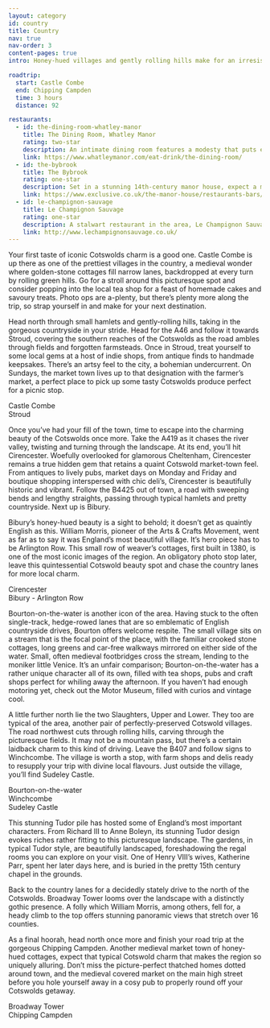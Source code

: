 ```yaml
---
layout: category
id: country
title: Country
nav: true
nav-order: 3
content-pages: true
intro: Honey-hued villages and gently rolling hills make for an irresistibly charming landscape. The Cotswolds are a perfect example of a pastoral idyll, where medieval hamlets have little stake in modernity and most of the region is wonderfully unspoilt. Discover a thriving foodie scene in delis, markets and rustic pubs, and unpick the picture-postcard beauty of this famed destination.

roadtrip:
  start: Castle Combe
  end: Chipping Campden
  time: 3 hours
  distance: 92

restaurants:
  - id: the-dining-room-whatley-manor
    title: The Dining Room, Whatley Manor
    rating: two-star
    description: An intimate dining room features a modesty that puts emphasis on a rather tempting menu. There’s a playfulness to the offerings, with chefs occasionally taking the time to personally talk you through their creations.
    link: https://www.whatleymanor.com/eat-drink/the-dining-room/
  - id: the-bybrook
    title: The Bybrook
    rating: one-star
    description: Set in a stunning 14th-century manor house, expect a menu focussed around seasonal fare and local produce. Kitchen garden produce plays a pivotal role in classic dishes with contemporary overtones.
    link: https://www.exclusive.co.uk/the-manor-house/restaurants-bars/the-bybrook/
  - id: le-champignon-sauvage
    title: Le Champignon Sauvage
    rating: one-star
    description: A stalwart restaurant in the area, Le Champignon Sauvage has consistently delivered masterful cooking for over 30 years. The finest British ingredients are prepared with modern technique and unique flair.
    link: http://www.lechampignonsauvage.co.uk/
---
```


<div class="width width--lg text--lg">
  <p>Your first taste of iconic Cotswolds charm is a good one. Castle Combe is up there as one of the prettiest villages in the country, a medieval wonder where golden-stone cottages fill narrow lanes, backdropped at every turn by rolling green hills. Go for a stroll around this picturesque spot and consider popping into the local tea shop for a feast of homemade cakes and savoury treats. Photo ops are a-plenty, but there’s plenty more along the trip, so strap yourself in and make for your next destination.</p>
  <p>Head north through small hamlets and gently-rolling hills, taking in the gorgeous countryside in your stride. Head for the A46 and follow it towards Stroud, covering the southern reaches of the Cotswolds as the road ambles through fields and forgotten farmsteads. Once in Stroud, treat yourself to some local gems at a host of indie shops, from antique finds to handmade keepsakes. There’s an artsy feel to the city, a bohemian undercurrent. On Sundays, the market town lives up to that designation with the farmer’s market, a perfect place to pick up some tasty Cotswolds produce perfect for a picnic stop.</p>
</div>

<div class="width width--xxl vpad--lg">
  <div class="row row--6-6 row--gutters-sm">
    <div class="col">
      <div class="bg-img bg-img--16-9 bg-img--lg-3-2" style="background-image: url('{{site.img}}/content/{{page.id}}/locations/castle-combe.jpg');"></div>
      <div class="caption">Castle Combe</div>
    </div>
    <div class="col">
      <div class="bg-img bg-img--16-9 bg-img--lg-3-2" style="background-image: url('{{site.img}}/content/{{page.id}}/locations/stroud.jpg');"></div>
      <div class="caption">Stroud</div>
    </div>
  </div>
</div>

<div class="width width--lg text--lg">
  <p>Once you’ve had your fill of the town, time to escape into the charming beauty of the Cotswolds once more. Take the A419 as it chases the river valley, twisting and turning through the landscape. At its end, you’ll hit Cirencester. Woefully overlooked for glamorous Cheltenham, Cirencester remains a true hidden gem that retains a quaint Cotswold market-town feel. From antiques to lively pubs, market days on Monday and Friday and boutique shopping interspersed with chic deli’s, Cirencester is beautifully historic and vibrant. Follow the B4425 out of town, a road with sweeping bends and lengthy straights, passing through typical hamlets and pretty countryside. Next up is Bibury.</p>
  <p>Bibury’s honey-hued beauty is a sight to behold; it doesn’t get as quaintly English as this. William Morris, pioneer of the Arts &amp; Crafts Movement, went as far as to say it was England’s most beautiful village. It’s hero piece has to be Arlington Row. This small row of weaver’s cottages, first built in 1380, is one of the most iconic images of the region. An obligatory photo stop later, leave this quintessential Cotswold beauty spot and chase the country lanes for more local charm.</p>
</div>

<div class="width width--xxl vpad--lg">
  <div class="row row--6-6 row--gutters-sm">
    <div class="col">
      <div class="bg-img bg-img--16-9 bg-img--lg-3-2" style="background-image: url('{{site.img}}/content/{{page.id}}/locations/cirencester.jpg');"></div>
      <div class="caption">Cirencester</div>
    </div>
    <div class="col">
      <div class="bg-img bg-img--16-9 bg-img--lg-3-2" style="background-image: url('{{site.img}}/content/{{page.id}}/locations/bibury-arlington-row.jpg');"></div>
      <div class="caption">Bibury - Arlington Row</div>
    </div>
  </div>
</div>

<div class="width width--lg text--lg">
  <p>Bourton-on-the-water is another icon of the area. Having stuck to the often single-track, hedge-rowed lanes that are so emblematic of English countryside drives, Bourton offers welcome respite. The small village sits on a stream that is the focal point of the place, with the familiar crooked stone cottages, long greens and car-free walkways mirrored on either side of the water. Small, often medieval footbridges cross the stream, lending to the moniker little Venice. It’s an unfair comparison; Bourton-on-the-water has a rather unique character all of its own, filled with tea shops, pubs and craft shops perfect for whiling away the afternoon. If you haven’t had enough motoring yet, check out the Motor Museum, filled with curios and vintage cool.</p>
  <p>A little further north lie the two Slaughters, Upper and Lower. They too are typical of the area, another pair of perfectly-preserved Cotswold villages. The road northwest cuts through rolling hills, carving through the picturesque fields. It may not be a mountain pass, but there’s a certain laidback charm to this kind of driving. Leave the B407 and follow signs to Winchcombe. The village is worth a stop, with farm shops and delis ready to resupply your trip with divine local flavours. Just outside the village, you’ll find Sudeley Castle.</p>
</div>

<div class="width width--xxl vpad--lg">
  <div class="bg-img bg-img--16-9" style="background-image: url('{{site.img}}/content/{{page.id}}/locations/bourton-on-the-water.jpg');"></div>
  <div class="caption">Bourton-on-the-water</div>
  <div class="space--lg"></div>
  <div class="row row--6-6 row--gutters-sm">
    <div class="col">
      <div class="bg-img bg-img--16-9" style="background-image: url('{{site.img}}/content/{{page.id}}/locations/winchcombe.jpg');"></div>
      <div class="caption">Winchcombe</div>
    </div>
    <div class="col">
      <div class="bg-img bg-img--16-9" style="background-image: url('{{site.img}}/content/{{page.id}}/locations/sudeley-castle.jpg');"></div>
      <div class="caption">Sudeley Castle</div>
    </div>
  </div>
</div>

<div class="width width--lg text--lg">
  <p>This stunning Tudor pile has hosted some of England’s most important characters. From Richard III to Anne Boleyn, its stunning Tudor design evokes riches rather fitting to this picturesque landscape. The gardens, in typical Tudor style, are beautifully landscaped, foreshadowing the regal rooms you can explore on your visit. One of Henry VIII’s wives, Katherine Parr, spent her later days here, and is buried in the pretty 15th century chapel in the grounds.</p>
  <p>Back to the country lanes for a decidedly stately drive to the north of the Cotswolds. Broadway Tower looms over the landscape with a distinctly gothic presence. A folly which William Morris, among others, fell for, a heady climb to the top offers stunning panoramic views that stretch over 16 counties.</p>
  <p>As a final hoorah, head north once more and finish your road trip at the gorgeous Chipping Campden. Another medieval market town of honey-hued cottages, expect that typical Cotswold charm that makes the region so uniquely alluring. Don’t miss the picture-perfect thatched homes dotted around town, and the medieval covered market on the main high street before you hole yourself away in a cosy pub to properly round off your Cotswolds getaway.</p>
</div>

<div class="width width--xxl vpad--lg">
  <div class="row row--6-6 row--gutters-sm">
    <div class="col">
      <div class="bg-img bg-img--16-9 bg-img--lg-3-2" style="background-image: url('{{site.img}}/content/{{page.id}}/locations/broadway-tower.jpg');"></div>
      <div class="caption">Broadway Tower</div>
    </div>
    <div class="col">
      <div class="bg-img bg-img--16-9 bg-img--lg-3-2" style="background-image: url('{{site.img}}/content/{{page.id}}/locations/chipping-campden.jpg');"></div>
      <div class="caption">Chipping Campden</div>
    </div>
  </div>
</div>
